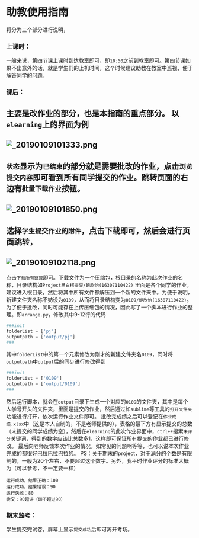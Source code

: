 # 助教使用指南
将分为三个部分进行说明，
### 上课时：
一般来说，第四节课上课时到达教室即可，即`10:50`之前到教室即可。第四节课如果不出意外的话，就是学生们的上机时间，这个时候建议助教在教室中巡视，便于解答同学的问题。
### 课后：
主要是改作业的部分，也是本指南的重点部分。
以`elearning`上的界面为例 
---
![_20190109101333.png](https://img.ztzl.moe/images/2019/01/08/_20190109101333.png)
---
`状态`显示为`已结束`的部分就是需要批改的作业，点击`浏览提交内容`即可看到所有同学提交的作业。跳转页面的右边有`批量下载作业`按钮。
---
![_20190109101850.png](https://img.ztzl.moe/images/2019/01/08/_20190109101850.png)
---
选择`学生提交作业的附件`，点击下载即可，然后会进行页面跳转，
---
![_20190109102118.png](https://img.ztzl.moe/images/2019/01/08/_20190109102118.png)
---
点击`下载所有链接`即可。下载文件为一个压缩包，根目录的名称为此次作业的名称，目录结构如`Project黑白棋提交/鲍欣怡(16307110422)`
里面是各个同学的作业，建议进入根目录，然后将其中所有文件都解压到一个新的文件夹中。为便于说明，新建文件夹名称不妨设为`0109`，从而将目录结构变为`0109/鲍欣怡(16307110422)`。
为了便于批改，同时可能存在上传压缩包的情况，因此写了一个脚本进行作业的整理。即`arrange.py`，修改其中9-12行的代码
```python
###init
folderList = ['pj']
outputpath = ['output/pj']
###
```
其中`folderList`中的第一个元素修改为刚才的新建文件夹名`0109`，同时将`outputpath`中`output`后的同步进行修改得到
```python
###init
folderList = ['0109']
outputpath = ['output/0109']
###
```
然后运行脚本，就会在`output`目录下生成一个对应的`0109`的文件夹，其中是每个人学号开头的文件夹，里面是提交的作业，然后通过如`sublime`等工具的`打开文件夹`功能进行打开，依次运行作业文件即可。
批改完成绩之后可以登记在`作业成绩.xlsx`中（这是本人自制的，不是老师提供的），表格的最下方有显示提交的总数（未提交的同学成绩为空），然后在`elearning`的此次作业界面中，`ctrl+F`搜索`未评分`关键词，得到的数字应该比总数多1，这样即可保证所有提交的作业都已进行修改。
最后向老师反馈本次作业的情况，如常见的问题啊等等，也可以说本次作业完成的都很好巴拉巴拉巴拉的。
PS：关于期末的project，对于满分的个数是有限制的，一般为20个左右，不要超过这个数字。另外，我平时作业评分的标准大概为（可以参考，不一定要一样）
```text
运行成功，结果正确：100
运行成功，结果错误：90
运行失败：80
晚交：90起评（即不超过90）
```
### 期末监考：
学生提交完试卷，屏幕上显示`提交成功`后即可离开考场。
